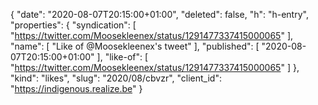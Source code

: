 {
  "date": "2020-08-07T20:15:00+01:00",
  "deleted": false,
  "h": "h-entry",
  "properties": {
    "syndication": [
      "https://twitter.com/Moosekleenex/status/1291477337415000065"
    ],
    "name": [
      "Like of @Moosekleenex's tweet"
    ],
    "published": [
      "2020-08-07T20:15:00+01:00"
    ],
    "like-of": [
      "https://twitter.com/Moosekleenex/status/1291477337415000065"
    ]
  },
  "kind": "likes",
  "slug": "2020/08/cbvzr",
  "client_id": "https://indigenous.realize.be"
}
